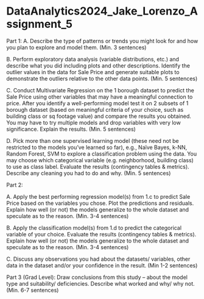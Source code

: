 # DataAnalytics2024_Jake_Lorenzo_Assignment_5


Part 1:
A. Describe the type of patterns or trends you might look for and how you plan to explore 
and model them. (Min. 3 sentences)

B. Perform exploratory data analysis (variable distributions, etc.) and describe what you 
did including plots and other descriptions. Identify the outlier values in the data for Sale 
Price and generate suitable plots to demonstrate the outliers relative to the other data 
points. (Min. 5 sentences) 

C. Conduct Multivariate Regression on the 1 borough dataset to predict the Sale Price 
using other variables that may have a meaningful connection to price. After you identify a 
well-performing model test it on 2 subsets of 1 borough dataset (based on meaningful 
criteria of your choice, such as building class or sq footage value) and compare the results 
you obtained. You may have to try multiple models and drop variables with very low 
significance. Explain the results. (Min. 5 sentences) 

D. Pick more than one supervised learning model (these need not be restricted to the 
models you’ve learned so far), e.g., Naïve Bayes, k-NN, Random Forest, SVM to explore a 
classification problem using the data. You may choose which categorical variable (e.g. 
neighborhood, building class) to use as class label. Evaluate the results (contingency 
tables & metrics). Describe any cleaning you had to do and why. (Min. 5 sentences)

Part 2:

A. Apply the best performing regression model(s) from 1.c to predict Sale Price based on 
the variables you chose. Plot the predictions and residuals. Explain how well (or not) the 
models generalize to the whole dataset and speculate as to the reason. (Min. 3-4 sentences)

B. Apply the classification model(s) from 1.d to predict the categorical variable of your 
choice. Evaluate the results (contingency tables & metrics). Explain how well (or not) the 
models generalize to the whole dataset and speculate as to the reason. (Min. 3-4 sentences)

C.  Discuss any observations you had about the datasets/ variables, other data in the 
dataset and/or your confidence in the result. (Min 1-2 sentences)

Part 3 (Grad Level):
Draw conclusions from this study – about the model type and 
suitability/ deficiencies. Describe what worked and why/ why not. (Min. 6-7 sentences)


